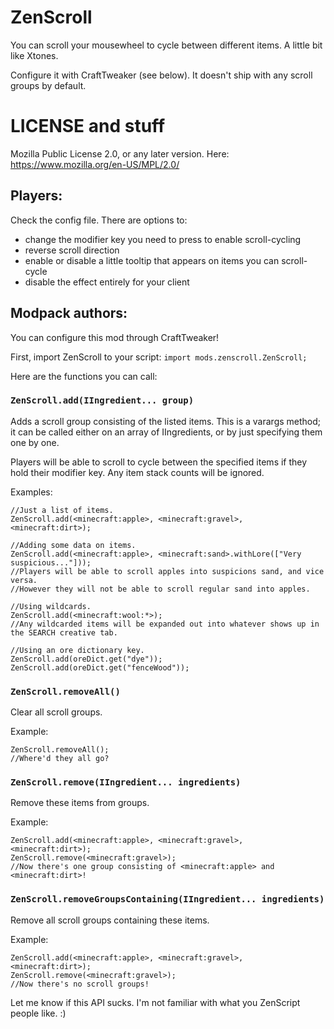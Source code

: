 ZenScroll
=========

You can scroll your mousewheel to cycle between different items. A little bit like Xtones.

Configure it with CraftTweaker (see below). It doesn't ship with any scroll groups by default.

# LICENSE and stuff

Mozilla Public License 2.0, or any later version. Here: https://www.mozilla.org/en-US/MPL/2.0/

## Players:

Check the config file. There are options to:

- change the modifier key you need to press to enable scroll-cycling
- reverse scroll direction
- enable or disable a little tooltip that appears on items you can scroll-cycle
- disable the effect entirely for your client

## Modpack authors:

You can configure this mod through CraftTweaker!

First, import ZenScroll to your script: `import mods.zenscroll.ZenScroll;`

Here are the functions you can call:

### `ZenScroll.add(IIngredient... group)`

Adds a scroll group consisting of the listed items. This is a varargs method; it can be called either on an array of IIngredients, or by just specifying them one by one.

Players will be able to scroll to cycle between the specified items if they hold their modifier key. Any item stack counts will be ignored.

Examples:

    //Just a list of items.
    ZenScroll.add(<minecraft:apple>, <minecraft:gravel>, <minecraft:dirt>);
    
    //Adding some data on items.
    ZenScroll.add(<minecraft:apple>, <minecraft:sand>.withLore(["Very suspicious..."]));
    //Players will be able to scroll apples into suspicions sand, and vice versa.
    //However they will not be able to scroll regular sand into apples.
    
    //Using wildcards.
    ZenScroll.add(<minecraft:wool:*>);
    //Any wildcarded items will be expanded out into whatever shows up in the SEARCH creative tab.
    
    //Using an ore dictionary key.
    ZenScroll.add(oreDict.get("dye"));
    ZenScroll.add(oreDict.get("fenceWood"));

### `ZenScroll.removeAll()`

Clear all scroll groups.

Example:

    ZenScroll.removeAll();
    //Where'd they all go?

### `ZenScroll.remove(IIngredient... ingredients)`

Remove these items from groups.

Example:

    ZenScroll.add(<minecraft:apple>, <minecraft:gravel>, <minecraft:dirt>);
    ZenScroll.remove(<minecraft:gravel>);
    //Now there's one group consisting of <minecraft:apple> and <minecraft:dirt>!

### `ZenScroll.removeGroupsContaining(IIngredient... ingredients)`

Remove all scroll groups containing these items.

Example:

    ZenScroll.add(<minecraft:apple>, <minecraft:gravel>, <minecraft:dirt>);
    ZenScroll.remove(<minecraft:gravel>);
    //Now there's no scroll groups!

Let me know if this API sucks. I'm not familiar with what you ZenScript people like. :)